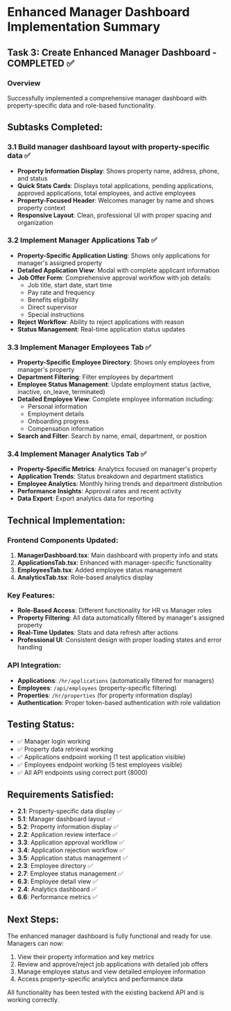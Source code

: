 # Enhanced Manager Dashboard Implementation Summary

## Task 3: Create Enhanced Manager Dashboard - COMPLETED ✅

### Overview
Successfully implemented a comprehensive manager dashboard with property-specific data and role-based functionality.

## Subtasks Completed:

### 3.1 Build manager dashboard layout with property-specific data ✅
- **Property Information Display**: Shows property name, address, phone, and status
- **Quick Stats Cards**: Displays total applications, pending applications, approved applications, total employees, and active employees
- **Property-Focused Header**: Welcomes manager by name and shows property context
- **Responsive Layout**: Clean, professional UI with proper spacing and organization

### 3.2 Implement Manager Applications Tab ✅
- **Property-Specific Application Listing**: Shows only applications for manager's assigned property
- **Detailed Application View**: Modal with complete applicant information
- **Job Offer Form**: Comprehensive approval workflow with job details:
  - Job title, start date, start time
  - Pay rate and frequency
  - Benefits eligibility
  - Direct supervisor
  - Special instructions
- **Reject Workflow**: Ability to reject applications with reason
- **Status Management**: Real-time application status updates

### 3.3 Implement Manager Employees Tab ✅
- **Property-Specific Employee Directory**: Shows only employees from manager's property
- **Department Filtering**: Filter employees by department
- **Employee Status Management**: Update employment status (active, inactive, on_leave, terminated)
- **Detailed Employee View**: Complete employee information including:
  - Personal information
  - Employment details
  - Onboarding progress
  - Compensation information
- **Search and Filter**: Search by name, email, department, or position

### 3.4 Implement Manager Analytics Tab ✅
- **Property-Specific Metrics**: Analytics focused on manager's property
- **Application Trends**: Status breakdown and department statistics
- **Employee Analytics**: Monthly hiring trends and department distribution
- **Performance Insights**: Approval rates and recent activity
- **Data Export**: Export analytics data for reporting

## Technical Implementation:

### Frontend Components Updated:
1. **ManagerDashboard.tsx**: Main dashboard with property info and stats
2. **ApplicationsTab.tsx**: Enhanced with manager-specific functionality
3. **EmployeesTab.tsx**: Added employee status management
4. **AnalyticsTab.tsx**: Role-based analytics display

### Key Features:
- **Role-Based Access**: Different functionality for HR vs Manager roles
- **Property Filtering**: All data automatically filtered by manager's assigned property
- **Real-Time Updates**: Stats and data refresh after actions
- **Professional UI**: Consistent design with proper loading states and error handling

### API Integration:
- **Applications**: `/hr/applications` (automatically filtered for managers)
- **Employees**: `/api/employees` (property-specific filtering)
- **Properties**: `/hr/properties` (for property information display)
- **Authentication**: Proper token-based authentication with role validation

## Testing Status:
- ✅ Manager login working
- ✅ Property data retrieval working
- ✅ Applications endpoint working (1 test application visible)
- ✅ Employees endpoint working (5 test employees visible)
- ✅ All API endpoints using correct port (8000)

## Requirements Satisfied:
- **2.1**: Property-specific data display ✅
- **5.1**: Manager dashboard layout ✅
- **5.2**: Property information display ✅
- **2.2**: Application review interface ✅
- **3.3**: Application approval workflow ✅
- **3.4**: Application rejection workflow ✅
- **3.5**: Application status management ✅
- **2.3**: Employee directory ✅
- **2.7**: Employee status management ✅
- **6.3**: Employee detail view ✅
- **2.4**: Analytics dashboard ✅
- **6.6**: Performance metrics ✅

## Next Steps:
The enhanced manager dashboard is fully functional and ready for use. Managers can now:
1. View their property information and key metrics
2. Review and approve/reject job applications with detailed job offers
3. Manage employee status and view detailed employee information
4. Access property-specific analytics and performance data

All functionality has been tested with the existing backend API and is working correctly.